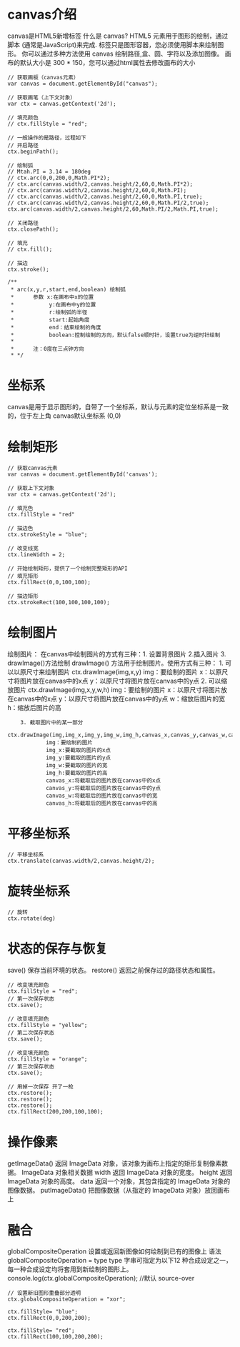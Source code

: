 # canvas介绍
canvas是HTML5新增标签
什么是 canvas?
    HTML5 <canvas> 元素用于图形的绘制，通过脚本 (通常是JavaScript)来完成.
    <canvas> 标签只是图形容器，您必须使用脚本来绘制图形。
    你可以通过多种方法使用 canvas 绘制路径,盒、圆、字符以及添加图像。
    画布的默认大小是 300 * 150，您可以通过html属性去修改画布的大小
```
// 获取画板（canvas元素）
var canvas = document.getElementById("canvas");

// 获取画笔（上下文对象）
var ctx = canvas.getContext('2d');

// 填充颜色
// ctx.fillStyle = "red";

// 一般操作的是路径，过程如下
// 开启路径
ctx.beginPath();

// 绘制弧
// Mtah.PI = 3.14 = 180deg
// ctx.arc(0,0,200,0,Math.PI*2);
// ctx.arc(canvas.width/2,canvas.height/2,60,0,Math.PI*2);
// ctx.arc(canvas.width/2,canvas.height/2,60,0,Math.PI);
// ctx.arc(canvas.width/2,canvas.height/2,60,0,Math.PI,true);
// ctx.arc(canvas.width/2,canvas.height/2,60,0,Math.PI/2,true);
ctx.arc(canvas.width/2,canvas.height/2,60,Math.PI/2,Math.PI,true);

// 关闭路径
ctx.closePath();

// 填充
// ctx.fill();

// 描边
ctx.stroke();

/**
 * arc(x,y,r,start,end,boolean) 绘制弧
 *      参数 x:在画布中x的位置
 *           y:在画布中y的位置
 *           r:绘制弧的半径
 *           start:起始角度
 *           end：结束绘制的角度
 *           boolean:控制绘制的方向，默认false顺时针，设置true为逆时针绘制
 *
 *      注：0度在三点钟方向
 * */
```

# 坐标系
canvas是用于显示图形的，自带了一个坐标系，默认与元素的定位坐标系是一致的，位于左上角
canvas默认坐标系 (0,0)

# 绘制矩形
```
// 获取canvas元素
var canvas = document.getElementById('canvas');

// 获取上下文对象
var ctx = canvas.getContext('2d');

// 填充色
ctx.fillStyle = "red"

// 描边色
ctx.strokeStyle = "blue";

// 改变线宽
ctx.lineWidth = 2;

// 开始绘制矩形，提供了一个绘制完整矩形的API
// 填充矩形
ctx.fillRect(0,0,100,100);

// 描边矩形
ctx.strokeRect(100,100,100,100);
```

# 绘制图片
绘制图片：
    在canvas中绘制图片的方式有三种：1. 设置背景图片  2.插入图片  3. drawImage()方法绘制
    drawImage() 方法用于绘制图片。使用方式有三种：
        1. 可以以原尺寸来绘制图片
            ctx.drawImage(img,x,y)
                img：要绘制的图片
                x：以原尺寸将图片放在canvas中的x点
                y：以原尺寸将图片放在canvas中的y点
        2. 可以缩放图片
            ctx.drawImage(img,x,y,w,h)
                img：要绘制的图片
                x：以原尺寸将图片放在canvas中的x点
                y：以原尺寸将图片放在canvas中的y点
                w：缩放后图片的宽
                h：缩放后图片的高

        3. 截取图片中的某一部分
            ctx.drawImage(img,img_x,img_y,img_w,img_h,canvas_x,canvas_y,canvas_w,canvas_h)
                img：要绘制的图片
                img_x:要截取的图片的x点
                img_y:要截取的图片的y点
                img_w:要截取的图片的宽
                img_h:要截取的图片的高
                canvas_x:将截取后的图片放在canvas中的x点
                canvas_y:将截取后的图片放在canvas中的y点
                canvas_w:将截取后的图片放在canvas中的宽
                canvas_h:将截取后的图片放在canvas中的高

# 平移坐标系
```
// 平移坐标系
ctx.translate(canvas.width/2,canvas.height/2);
```

# 旋转坐标系
```
// 旋转
ctx.rotate(deg)
```

# 状态的保存与恢复
save()	保存当前环境的状态。
restore()	返回之前保存过的路径状态和属性。
```
// 改变填充颜色
ctx.fillStyle = "red";
// 第一次保存状态
ctx.save();

// 改变填充颜色
ctx.fillStyle = "yellow";
// 第二次保存状态
ctx.save();

// 改变填充颜色
ctx.fillStyle = "orange";
// 第三次保存状态
ctx.save();

// 用掉一次保存 开了一枪
ctx.restore();
ctx.restore();
ctx.restore();
ctx.fillRect(200,200,100,100);
```

# 操作像素
getImageData()	返回 ImageData 对象，该对象为画布上指定的矩形复制像素数据。
ImageData 对象相关数据
    width	返回 ImageData 对象的宽度。
    height	返回 ImageData 对象的高度。
    data	返回一个对象，其包含指定的 ImageData 对象的图像数据。
putImageData()	把图像数据（从指定的 ImageData 对象）放回画布上

# 融合
globalCompositeOperation	设置或返回新图像如何绘制到已有的图像上
语法 globalCompositeOperation = type
type 字串可指定为以下12 种合成设定之一，每一种合成设定均将套用到新绘制的图形上。
console.log(ctx.globalCompositeOperation);  //默认 source-over
```
// 设置新旧图形重叠部分透明
ctx.globalCompositeOperation = "xor";

ctx.fillStyle= "blue";
ctx.fillRect(0,0,200,200);

ctx.fillStyle= "red";
ctx.fillRect(100,100,200,200);
```
